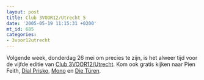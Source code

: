 ```yaml
---
layout: post
title: Club 3VOOR12/Utrecht 5
date: '2005-05-19 11:15:31 +0200'
mt_id: 685
categories:
- 3voor12utrecht
---
```

Volgende week, donderdag 26 mei om precies te zijn, is het alweer tijd voor de vijfde editie van <a href="http://3voor12.vpro.nl/artikelen/artikel/40663062">Club 3VOOR12/Utrecht</a>. Kom ook gratis kijken naar Pien Feith, <a href="http://www.dialprisko.nl/">Dial Prisko</a>, <a href="http://www.monotheband.com/">Mono</a> en <a href="http://www.dietueren.de/">Die Türen</a>.
